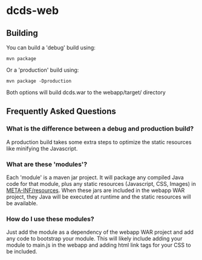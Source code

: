 # dcds-web


## Building

You can build a 'debug' build using:

    mvn package 

Or a 'production' build using:

    mvn package -Dproduction


Both options will build dcds.war to the webapp/target/ directory


## Frequently Asked Questions

### What is the difference between a debug and production build?

A production build takes some extra steps to optimize the static resources like minifying the Javascript.

### What are these 'modules'?

Each 'module' is a maven jar project. It will package any compiled Java code for that module, plus any static resources (Javascript, CSS, Images) in [META-INF/resources](https://blogs.oracle.com/alexismp/entry/web_inf_lib_jar_meta). When these jars are included in the webapp WAR project, they Java will be executed at runtime and the static resources will be available.

### How do I use these modules?

Just add the module as a dependency of the webapp WAR project and add any code to bootstrap your module. This will likely include adding your module to main.js in the webapp and adding html link tags for your CSS to be included. 

